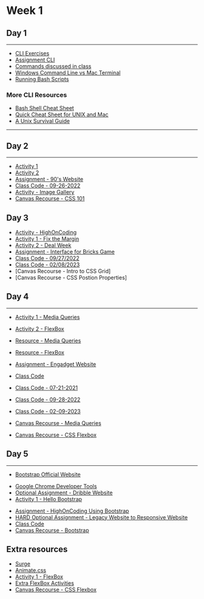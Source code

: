 
# Week 1

## Day 1 
--- 
- [CLI Exercises](https://learnpythonthehardway.org/book/appendixa.html)
- [Assignment CLI](../week1/day1/assignments/assignment-cli.md)
- [Commands discussed in class](../week1/day1/commands-inclass.md)
- [Windows Command Line vs Mac Terminal](https://enexdi.sciencesconf.org/data/pages/windows_vs_mac_commands_1.pdf)
- [Running Bash Scripts](https://bash.cyberciti.biz/guide/Hello,_World!_Tutorial)


### More CLI Resources 
- [Bash Shell Cheat Sheet](https://learncodethehardway.org/unix/bash_cheat_sheet.pdf) 
- [Quick Cheat Sheet for UNIX and Mac](http://learntocodewith.me/command-line/unix-command-cheat-sheet/) 
- [A Unix Survival Guide](http://matt.might.net/articles/basic-unix/) 
---   


## Day 2
---
- [Activity 1](day1/activities/styles.md)
- [Activity 2](day1/activities/apply-styles-list.md)
- [Assignment - 90's Website](day1/assignments/ninty-website.md)
- [Class Code - 09-26-2022](day1/code-downloads/LearnHTML.zip) 
- [Activity - Image Gallery](day2/activities/image-gallery.md)
- [Canvas Recourse - CSS 101](https://digitalcrafts.instructure.com/courses/220/pages/reading-css-101?module_item_id=44529)

## Day 3 
- [Activity - HighOnCoding](day2/activities/hoc.md)
- [Activity 1 - Fix the Margin](day2/activities/fix-the-margin.md) 
- [Activity 2 - Deal Week](day2/activities/deal-week.md) 
- [Assignment - Interface for Bricks Game](day2/assignments/bricks.md)
- [Class Code - 09/27/2022](day2/code-downloads/LearnPositionMargins.zip) 
- [Class Code - 02/08/2023](day2/code-downloads/LearnHTML.zip) 
- [Canvas Recourse - Intro to CSS Grid]
- [Canvas Recourse - CSS Postion Properties]

## Day 4
---
- [Activity 1 - Media Queries](day3/activities/media-q.md)
- [Activity 2 - FlexBox](day3/activities/flexbox.md)
- [Resource - Media Queries](https://gist.github.com/gokulkrishh/242e68d1ee94ad05f488)
- [Resource - FlexBox](https://css-tricks.com/snippets/css/a-guide-to-flexbox/)
- [Assignment - Engadget Website](day3/assignments/engadget.md)
- [Class Code](day3/code-downloads/apple-website.zip) 
- [Class Code - 07-21-2021](day3/code-downloads/media-queries.zip) 
- [Class Code - 09-28-2022](https://gist.github.com/azamsharp/568066e201721193a5357c6726ed43d9)
- [Class Code - 02-09-2023](day4/code-downloads//LearnHTML.zip)

- [Canvas Recourse - Media Queries](https://digitalcrafts.instructure.com/courses/220/pages/reading-media-queries?module_item_id=44565)
- [Canvas Recourse - CSS Flexbox](https://digitalcrafts.instructure.com/courses/220/pages/reading-css-flexbox?module_item_id=44564)

## Day 5 
---
- [Bootstrap Official Website](https://getbootstrap.com/)
<!-- 
- [Sass Official Website](https://sass-lang.com/)
-->
- [Google Chrome Developer Tools](https://developers.google.com/web/tools/chrome-devtools/open)
- [Optional Assignment - Dribble Website](day4/activities/round-robin.md)
- [Activity 1 - Hello Bootstrap](day4/activities/hello-bootstrap.md)
<!-- - 
- [Activity 2 - Engadget Website Using Sass](day4/activities/sass.md)
-->
- [Assignment - HighOnCoding Using Bootstrap](day4/assignments/hoc.md)
- [HARD Optional Assignment - Legacy Website to Responsive Website](day4/assignments/legacy.md)
- [Class Code](day4/code-downloads/intro-sass-bootstrap.zip)
- [Canvas Recourse - Bootstrap](https://digitalcrafts.instructure.com/courses/220/pages/reading-bootstrap?module_item_id=44584)

## Extra resources  

- [Surge](https://surge.sh/)
- [Animate.css](https://animate.style/)
- [Activity 1 - FlexBox](day5/activities/flex.md)
- [Extra FlexBox Activities](https://developer.mozilla.org/en-US/docs/Learn/CSS/CSS_layout/Flexbox_skills)
- [Canvas Recourse - CSS Flexbox](https://digitalcrafts.instructure.com/courses/220/pages/reading-css-flexbox?module_item_id=44564)
<!-- - [Activity 2 - Grid](day5/activities/flex.md) -->

